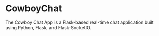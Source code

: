 # CowboyChat
The Cowboy Chat App is a Flask-based real-time chat application built using Python, Flask, and Flask-SocketIO.
